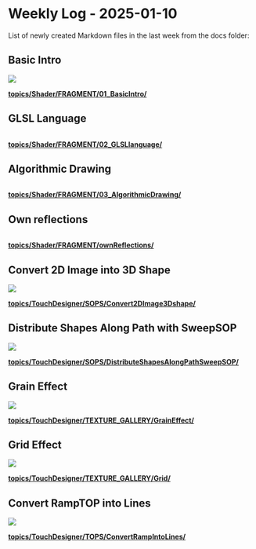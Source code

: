 # Weekly Log - 2025-01-10

List of newly created Markdown files in the last week from the docs folder:

## Basic Intro
![](https://levoxtrip.github.io/TKB/topics/Shader/FRAGMENT/img/VertexFragmentShader.png)



**[topics/Shader/FRAGMENT/01_BasicIntro/](https://levoxtrip.github.io/TKB/topics/Shader/FRAGMENT/01_BasicIntro/)**

## GLSL Language
![]()



**[topics/Shader/FRAGMENT/02_GLSLlanguage/](https://levoxtrip.github.io/TKB/topics/Shader/FRAGMENT/02_GLSLlanguage/)**

## Algorithmic Drawing
![]()



**[topics/Shader/FRAGMENT/03_AlgorithmicDrawing/](https://levoxtrip.github.io/TKB/topics/Shader/FRAGMENT/03_AlgorithmicDrawing/)**

## Own reflections
![]()



**[topics/Shader/FRAGMENT/ownReflections/](https://levoxtrip.github.io/TKB/topics/Shader/FRAGMENT/ownReflections/)**

## Convert 2D Image into 3D Shape
![](https://levoxtrip.github.io/TKB/topics/TouchDesigner/SOPS/img/2DImageInto3DShape.png)



**[topics/TouchDesigner/SOPS/Convert2DImage3Dshape/](https://levoxtrip.github.io/TKB/topics/TouchDesigner/SOPS/Convert2DImage3Dshape/)**

## Distribute Shapes Along Path with SweepSOP
![](https://levoxtrip.github.io/TKB/topics/TouchDesigner/SOPS/img/DistributeShapesAlongPathSweepSOP.png)



**[topics/TouchDesigner/SOPS/DistributeShapesAlongPathSweepSOP/](https://levoxtrip.github.io/TKB/topics/TouchDesigner/SOPS/DistributeShapesAlongPathSweepSOP/)**

## Grain Effect
![](https://levoxtrip.github.io/TKB/topics/TouchDesigner/TEXTURE_GALLERY/img/GrainEffect.png)



**[topics/TouchDesigner/TEXTURE_GALLERY/GrainEffect/](https://levoxtrip.github.io/TKB/topics/TouchDesigner/TEXTURE_GALLERY/GrainEffect/)**

## Grid Effect
![](https://levoxtrip.github.io/TKB/topics/TouchDesigner/TEXTURE_GALLERY/img/GrainEffect.png)



**[topics/TouchDesigner/TEXTURE_GALLERY/Grid/](https://levoxtrip.github.io/TKB/topics/TouchDesigner/TEXTURE_GALLERY/Grid/)**

## Convert RampTOP into Lines
![](https://levoxtrip.github.io/TKB/topics/TouchDesigner/TOPS/img/ConvertRampTOPLines.png)



**[topics/TouchDesigner/TOPS/ConvertRampIntoLines/](https://levoxtrip.github.io/TKB/topics/TouchDesigner/TOPS/ConvertRampIntoLines/)**

